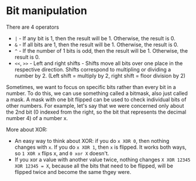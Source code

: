# Bit manipulation

There are 4 operators
- `|` - If any bit is 1, then the result will be 1. Otherwise, the result is 0.
- `&` - If all bits are 1, then the result will be 1. Otherwise, the result is 0.
- `^` - If the number of 1 bits is odd, then the result will be 1. Otherwise, the result is 0.
- `<<`, `>>` - Left and right shifts - Shifts move all bits over one place in the respective direction. Shifts correspond to multipling or dividing a number by 2. (Left shift = multiply by 2, right shift = floor division by 2)

Sometimes, we want to focus on specific bits rather than every bit in a number.
To do this, we can use something called a bitmask, also just called a mask.
A mask with one bit flipped can be used to check individual bits of other numbers.
For example, let's say that we were concerned only about the 2nd bit (0 indexed from the right, so the bit that represents the decimal number 4) of a number x.

More about XOR:
- An easy way to think about XOR: if you do `x XOR 0`, then nothing changes with `x`. If you do `x XOR 1`, then `x` is flipped. It works both ways, so `1 XOR x` flips x, and `0 xor X` doesn't.
- If you xor a value with another value twice, nothing changes `X XOR 12345 XOR 12345 = X`, because all the bits that need to be flipped, will be flipped twice and become the same thgey were.
